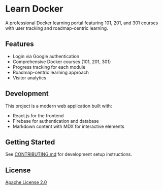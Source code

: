 # Learn Docker

A professional Docker learning portal featuring 101, 201, and 301 courses with user tracking and roadmap-centric learning.

## Features

- Login via Google authentication
- Comprehensive Docker courses (101, 201, 301)
- Progress tracking for each module
- Roadmap-centric learning approach
- Visitor analytics

## Development

This project is a modern web application built with:

- React.js for the frontend
- Firebase for authentication and database
- Markdown content with MDX for interactive elements

## Getting Started

See [CONTRIBUTING.md](./CONTRIBUTING.md) for development setup instructions.

## License

[Apache License 2.0](./LICENSE)
